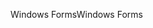 <span data-ttu-id="7a252-101">Windows Forms</span><span class="sxs-lookup"><span data-stu-id="7a252-101">Windows Forms</span></span>